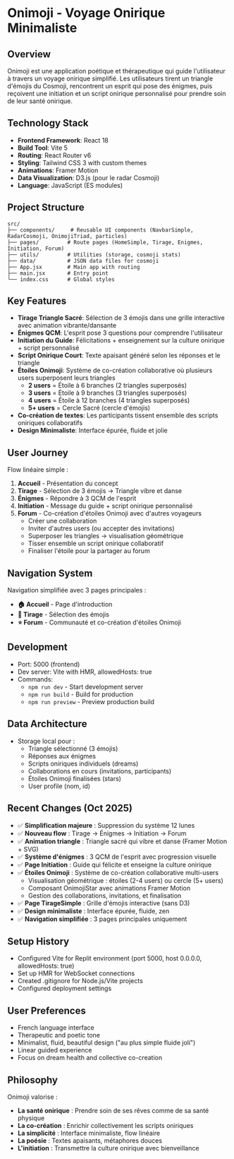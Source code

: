 # Onimoji - Voyage Onirique Minimaliste

## Overview
Onimoji est une application poétique et thérapeutique qui guide l'utilisateur à travers un voyage onirique simplifié. Les utilisateurs tirent un triangle d'émojis du Cosmoji, rencontrent un esprit qui pose des énigmes, puis reçoivent une initiation et un script onirique personnalisé pour prendre soin de leur santé onirique.

## Technology Stack
- **Frontend Framework**: React 18
- **Build Tool**: Vite 5
- **Routing**: React Router v6
- **Styling**: Tailwind CSS 3 with custom themes
- **Animations**: Framer Motion
- **Data Visualization**: D3.js (pour le radar Cosmoji)
- **Language**: JavaScript (ES modules)

## Project Structure
```
src/
├── components/     # Reusable UI components (NavbarSimple, RadarCosmoji, OnimojiTriad, particles)
├── pages/         # Route pages (HomeSimple, Tirage, Enigmes, Initiation, Forum)
├── utils/         # Utilities (storage, cosmoji stats)
├── data/          # JSON data files for cosmoji
├── App.jsx        # Main app with routing
├── main.jsx       # Entry point
└── index.css      # Global styles
```

## Key Features
- **Tirage Triangle Sacré**: Sélection de 3 émojis dans une grille interactive avec animation vibrante/dansante
- **Énigmes QCM**: L'esprit pose 3 questions pour comprendre l'utilisateur
- **Initiation du Guide**: Félicitations + enseignement sur la culture onirique + script personnalisé
- **Script Onirique Court**: Texte apaisant généré selon les réponses et le triangle
- **Étoiles Onimoji**: Système de co-création collaborative où plusieurs users superposent leurs triangles
  - **2 users** = Étoile à 6 branches (2 triangles superposés)
  - **3 users** = Étoile à 9 branches (3 triangles superposés)
  - **4 users** = Étoile à 12 branches (4 triangles superposés)
  - **5+ users** = Cercle Sacré (cercle d'émojis)
- **Co-création de textes**: Les participants tissent ensemble des scripts oniriques collaboratifs
- **Design Minimaliste**: Interface épurée, fluide et jolie

## User Journey
Flow linéaire simple :
1. **Accueil** - Présentation du concept
2. **Tirage** - Sélection de 3 émojis → Triangle vibre et danse
3. **Énigmes** - Répondre à 3 QCM de l'esprit
4. **Initiation** - Message du guide + script onirique personnalisé
5. **Forum** - Co-création d'étoiles Onimoji avec d'autres voyageurs
   - Créer une collaboration
   - Inviter d'autres users (ou accepter des invitations)
   - Superposer les triangles → visualisation géométrique
   - Tisser ensemble un script onirique collaboratif
   - Finaliser l'étoile pour la partager au forum

## Navigation System
Navigation simplifiée avec 3 pages principales :
- **🏠 Accueil** - Page d'introduction
- **🔮 Tirage** - Sélection des émojis
- **⭐ Forum** - Communauté et co-création d'étoiles Onimoji

## Development
- Port: 5000 (frontend)
- Dev server: Vite with HMR, allowedHosts: true
- Commands:
  - `npm run dev` - Start development server
  - `npm run build` - Build for production
  - `npm run preview` - Preview production build

## Data Architecture
- Storage local pour :
  - Triangle sélectionné (3 émojis)
  - Réponses aux énigmes
  - Scripts oniriques individuels (dreams)
  - Collaborations en cours (invitations, participants)
  - Étoiles Onimoji finalisées (stars)
  - User profile (nom, id)

## Recent Changes (Oct 2025)
- ✅ **Simplification majeure** : Suppression du système 12 lunes
- ✅ **Nouveau flow** : Tirage → Énigmes → Initiation → Forum
- ✅ **Animation triangle** : Triangle sacré qui vibre et danse (Framer Motion + SVG)
- ✅ **Système d'énigmes** : 3 QCM de l'esprit avec progression visuelle
- ✅ **Page Initiation** : Guide qui félicite et enseigne la culture onirique
- ✅ **Étoiles Onimoji** : Système de co-création collaborative multi-users
  - Visualisation géométrique : étoiles (2-4 users) ou cercle (5+ users)
  - Composant OnimojiStar avec animations Framer Motion
  - Gestion des collaborations, invitations, et finalisation
- ✅ **Page TirageSimple** : Grille d'émojis interactive (sans D3)
- ✅ **Design minimaliste** : Interface épurée, fluide, zen
- ✅ **Navigation simplifiée** : 3 pages principales uniquement

## Setup History
- Configured Vite for Replit environment (port 5000, host 0.0.0.0, allowedHosts: true)
- Set up HMR for WebSocket connections
- Created .gitignore for Node.js/Vite projects
- Configured deployment settings

## User Preferences
- French language interface
- Therapeutic and poetic tone
- Minimalist, fluid, beautiful design ("au plus simple fluide joli")
- Linear guided experience
- Focus on dream health and collective co-creation

## Philosophy
Onimoji valorise :
- **La santé onirique** : Prendre soin de ses rêves comme de sa santé physique
- **La co-création** : Enrichir collectivement les scripts oniriques
- **La simplicité** : Interface minimaliste, flow linéaire
- **La poésie** : Textes apaisants, métaphores douces
- **L'initiation** : Transmettre la culture onirique avec bienveillance
